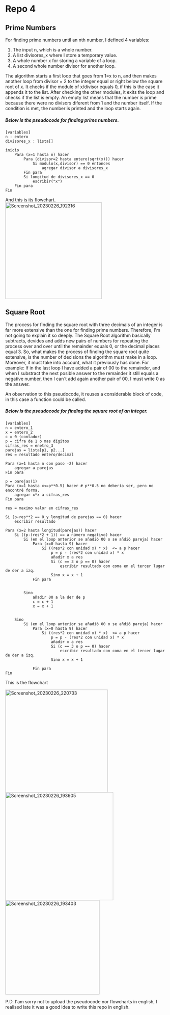 # Repo 4
## Prime Numbers
For finding prime numbers until an nth number, I defined  4 variables:
1. The input n, which is a  whole number.
2. A list divisores_x where I store a temporary value.
3. A whole number x for storing a variable of a loop.
4. A second whole number divisor for another loop.

The algorithm starts a first loop that goes from 1=x to n, and then makes another loop from divisor = 2 to the integer equal or right below the square root of x. It checks if the module of x/divisor equals 0, if this is the case it appends it to the list. After checking the other modules, it exits the loop and checks if the list is empty. An empty list means that the number is prime because there were no divisors diferent from 1 and the number itself.
If the condition is met, the number is printed and the loop starts again.

##### Below is the pseudocode for finding prime numbers.
    
    [variables]
    n : entero
    divisores_x : lista[]
    
    inicio
    	Para (x=1 hasta n) hacer
    		Para (divisor=2 hasta entero(sqrt(x))) hacer
    			Si modulo(x,divisor) == 0 entonces
    				agregar divisor a divisores_x
    		Fin para
    		Si longitud de divisores_x == 0
    			escribir("x") 
    	Fin para
    Fin
And this is its flowchart.	
<img width="303" alt="Screenshot_20230226_192316" src="https://user-images.githubusercontent.com/124604730/221446772-111511c4-8bfd-410e-b7c6-48b6d28e3f7c.png">



## Square Root
The process for finding the square root with three decimals of an integer is far more extensive than the one for finding prime numbers. Therefore, I'm not going to explain it so deeply. 
The Square Root algorithm basically subtracts, devides and adds new pairs of numbers for repeating the process over and over until the remainder equals 0, or the decimal places equal 3. So, what makes the process of finding the square root quite extensive, is the number of decisions the algorithm must make in a loop. Moreover, it must take into account, what it previously has done.
For example: If in the last loop I have added a pair of 00 to the remainder, and when I substract the next posible answer to the remainder it still equals a negative number, then I can´t add again another pair of 00, I must write 0 as the answer. 

An observation to this pseudocode, it reuses a considerable block of code, in this case a function could be called. 

##### Below is the pseudocode for finding the square root of an integer.
    
    [variables]
    n = entero_1
    x = entero_2
    c = 0 (contador)
    p = cifra de 1 o mas dígitos
    cifras_res = enetro_3
    parejas = lista[p1, p2...]
    res = resultado entero/decimal
    
    Para (x=1 hasta n con paso -2) hacer	
    	agregar a parejas
    Fin para
    
    p = parejas(1)
    Para (x=1 hasta x<=p**0.5) hacer # p**0.5 no debería ser, pero no encontré forma.			
    	agregar x*x a cifras_res
    Fin para
    
    res = maximo valor en cifras_res
    
    Si (p-res**2 == 0 y longitud de parejas == 0) hacer
    	escribir resultado
    
    Para (x=2 hasta longitud(parejas)) hacer
    	Si ((p-(res*2 + 1)) == a número negativo) hacer
    		Si (en el loop anterior se añadió 00 o se añdió pareja) hacer
    			Para (x=0 hasta 9) hacer
    				Si ((res*2 con unidad x) * x)  <= a p hacer
    					p = p - (res*2 con unidad x) * x
    					añadir x a res 
    					Si (c == 3 o p == 0) hacer
    						escribir resultado con coma en el tercer lugar de der a izq.
    					Sino x = x + 1
    			Fin para
    
    		 
    		Sino 
    			añadir 00 a la der de p 
    			c = c + 1
    			x = x + 1
    			
    				
    	Sino
    		Si (en el loop anterior se añadió 00 o se añdió pareja) hacer
    			Para (x=0 hasta 9) hacer
    				Si ((res*2 con unidad x) * x)  <= a p hacer
    					p = p - (res*2 con unidad x) * x
    					añadir x a res 
    					Si (c == 3 o p == 0) hacer
    						escribir resultado con coma en el tercer lugar de der a izq.
    					Sino x = x + 1
    	
    			Fin para
    Fin	     
	
  This is the flowchart
  
  
<img width="322" alt="Screenshot_20230226_220733" src="https://user-images.githubusercontent.com/124604730/221463879-d51f4285-6517-4111-8d2f-89838c38810e.png">
<img width="339" alt="Screenshot_20230226_193605" src="https://user-images.githubusercontent.com/124604730/221447555-cb937bb3-6ae2-4cbc-85fd-dd605098502c.png">

<img width="296" alt="Screenshot_20230226_193403" src="https://user-images.githubusercontent.com/124604730/221447380-1a0e80db-fe74-44d8-ad74-8c4e51256d7c.png">


P.D. I'am sorry not to upload the pseudocode nor flowcharts in english, I realised late it was a good idea to write this repo in english. 
